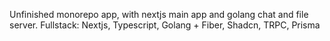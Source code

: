 Unfinished monorepo app, with nextjs main app and golang chat and file server.
Fullstack: Nextjs, Typescript, Golang + Fiber, Shadcn, TRPC, Prisma
